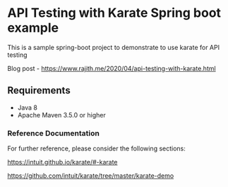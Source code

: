 # API Testing with Karate Spring boot example

This is a sample spring-boot project to demonstrate to use karate for API testing

Blog post - https://www.rajith.me/2020/04/api-testing-with-karate.html

## Requirements
* Java 8
* Apache Maven 3.5.0 or higher

### Reference Documentation
For further reference, please consider the following sections:

https://intuit.github.io/karate/#-karate

https://github.com/intuit/karate/tree/master/karate-demo
